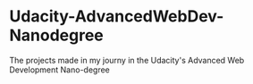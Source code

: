 # Udacity-AdvancedWebDev-Nanodegree
The projects made in my journy in the Udacity's Advanced Web Development Nano-degree
